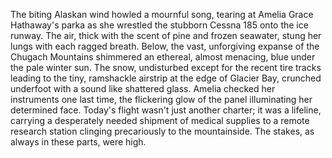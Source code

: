 The biting Alaskan wind howled a mournful song, tearing at Amelia Grace Hathaway's parka as she wrestled the stubborn Cessna 185 onto the ice runway.  The air, thick with the scent of pine and frozen seawater, stung her lungs with each ragged breath.  Below, the vast, unforgiving expanse of the Chugach Mountains shimmered an ethereal, almost menacing, blue under the pale winter sun.  The snow, undisturbed except for the recent tire tracks leading to the tiny, ramshackle airstrip at the edge of Glacier Bay, crunched underfoot with a sound like shattered glass.  Amelia checked her instruments one last time, the flickering glow of the panel illuminating her determined face.  Today's flight wasn't just another charter; it was a lifeline, carrying a desperately needed shipment of medical supplies to a remote research station clinging precariously to the mountainside.  The stakes, as always in these parts, were high.

